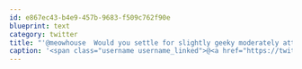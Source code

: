 ```yaml
---
id: e867ec43-b4e9-457b-9683-f509c762f90e
blueprint: text
category: twitter
title: "'@meowhouse  Would you settle for slightly geeky moderately attractive middle class heterosexual (except when Tequila is involved)?"
caption: '<span class="username username_linked">@<a href="https://twitter.com/meowhouse" title="meowhouse">meowhouse</a></span>  Would you settle for slightly geeky moderately attractive middle class heterosexual (except when Tequila is involved)?'
---
```

